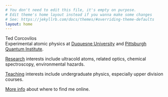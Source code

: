 ```yaml
---
# You don't need to edit this file, it's empty on purpose.
# Edit theme's home layout instead if you wanna make some changes
# See: https://jekyllrb.com/docs/themes/#overriding-theme-defaults
layout: home
---
```

Ted Corcovilos<br />
Experimental atomic physics at [Duquesne University](http://www.duq.edu) and [Pittsburgh Quantum Institute](http://www.pqi.org).

[Research](./research/) interests include ultracold atoms, related optics, chemical spectroscopy, environmental hazards.

[Teaching](./teaching/) interests include undergraduate physics, especially upper division courses.

[More info](./about/) about where to find me online.